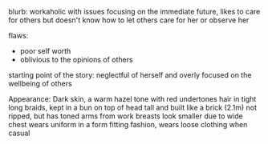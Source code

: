 blurb: workaholic with issues focusing on the immediate future, likes to care for others but doesn't know how to let others care for her or observe her

flaws: 
- poor self worth
- oblivious to the opinions of others

starting point of the story: neglectful of herself and overly focused on the wellbeing of others

Appearance:
Dark skin, a warm hazel tone with red undertones
hair in tight long braids, kept in a bun on top of head
tall and built like a brick (2.1m)
not ripped, but has toned arms from work
breasts look smaller due to wide chest
wears uniform in a form fitting fashion, wears loose clothing when casual